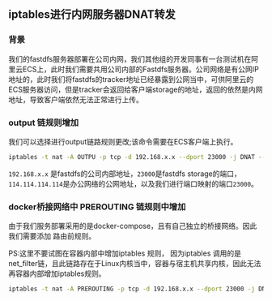## iptables进行内网服务器DNAT转发

### 背景

我们的fastdfs服务器部署在公司内网，我们其他组的开发同事有一台测试机在阿里云ECS上，此时我们需要共用公司内部的Fastdfs服务器。公司网络是有公网IP地址的，此时我们将fastdfs的tracker地址已经暴露到公网当中，可供阿里云的ECS服务器访问，但是tracker会返回给客户端storage的地址，返回的依然是内网地址，导致客户端依然无法正常进行上传。



### output 链规则增加

我们可以选择进行output链路规则更改;该命令需要在ECS客户端上执行。

```bash
iptables -t nat -A OUTPU -p tcp -d 192.168.x.x --dport 23000 -j DNAT --to 114.114.114.114:23000
```

`192.168.x.x` 是fastdfs的公司内部地址，`23000`是fastdfs storage的端口， `114.114.114.114`是办公网络的公网地址，以及我们进行端口映射的端口`23000`。

### docker桥接网络中 PREROUTING 链规则中增加

由于我们服务部署采用的是docker-compose，且有自己独立的桥接网络。因此我们需要添加 路由前规则。

PS:这里不要试图在容器内部中增加iptables 规则， 因为iptables 调用的是net_filter链，且此链路存在于Linux内核当中，容器与宿主机共享内核，因此无法再容器内部增加iptables规则。

```bash
iptables -t nat -A PREROUTING -p tcp -d 192.168.x.x --dport 23000 -j DNAT --to 114.114.114.114:23000
```

